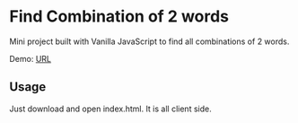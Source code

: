 # Find Combination of 2 words

Mini project built with Vanilla JavaScript to find all combinations of 2 words.

Demo: [URL]()

## Usage

Just download and open index.html. It is all client side.
